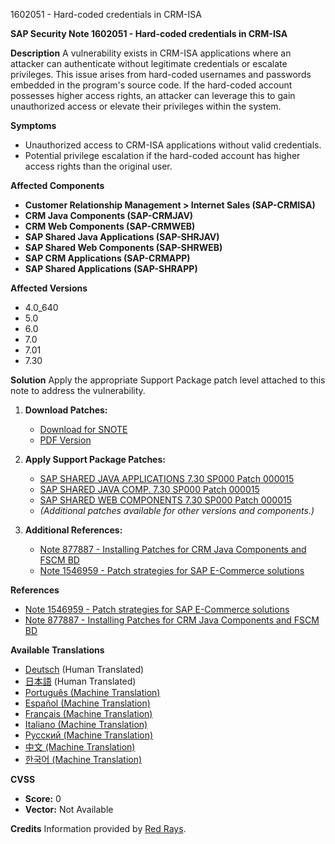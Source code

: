 1602051 - Hard-coded credentials in CRM-ISA

**SAP Security Note 1602051 - Hard-coded credentials in CRM-ISA**

**Description**
A vulnerability exists in CRM-ISA applications where an attacker can authenticate without legitimate credentials or escalate privileges. This issue arises from hard-coded usernames and passwords embedded in the program's source code. If the hard-coded account possesses higher access rights, an attacker can leverage this to gain unauthorized access or elevate their privileges within the system.

**Symptoms**
- Unauthorized access to CRM-ISA applications without valid credentials.
- Potential privilege escalation if the hard-coded account has higher access rights than the original user.

**Affected Components**
- **Customer Relationship Management > Internet Sales (SAP-CRMISA)**
- **CRM Java Components (SAP-CRMJAV)**
- **CRM Web Components (SAP-CRMWEB)**
- **SAP Shared Java Applications (SAP-SHRJAV)**
- **SAP Shared Web Components (SAP-SHRWEB)**
- **SAP CRM Applications (SAP-CRMAPP)**
- **SAP Shared Applications (SAP-SHRAPP)**

**Affected Versions**
- 4.0_640
- 5.0
- 6.0
- 7.0
- 7.01
- 7.30

**Solution**
Apply the appropriate Support Package patch level attached to this note to address the vulnerability.

1. **Download Patches:**
   - [Download for SNOTE](https://notesdownloads.sap.com/note/0040000017263062017)
   - [PDF Version](https://userapps.support.sap.com/sap/support/sfm/notes/0001602051?language=en-US&token=D8F13CCFD39AAE3823CA25EE48A3592F)

2. **Apply Support Package Patches:**
   - [SAP SHARED JAVA APPLICATIONS 7.30 SP000 Patch 000015](https://userapps.support.sap.com/sap/support/swdc/notes?cvnr=01200615320200017602&support_package=SP000&patch_level=000015)
   - [SAP SHARED JAVA COMP. 7.30 SP000 Patch 000015](https://userapps.support.sap.com/sap/support/swdc/notes?cvnr=01200615320200017603&support_package=SP000&patch_level=000015)
   - [SAP SHARED WEB COMPONENTS 7.30 SP000 Patch 000015](https://userapps.support.sap.com/sap/support/swdc/notes?cvnr=01200615320200017604&support_package=SP000&patch_level=000015)
   - *(Additional patches available for other versions and components.)*

3. **Additional References:**
   - [Note 877887 - Installing Patches for CRM Java Components and FSCM BD](https://me.sap.com/notes/877887)
   - [Note 1546959 - Patch strategies for SAP E-Commerce solutions](https://me.sap.com/notes/1546959)

**References**
- [Note 1546959 - Patch strategies for SAP E-Commerce solutions](https://me.sap.com/notes/1546959)
- [Note 877887 - Installing Patches for CRM Java Components and FSCM BD](https://me.sap.com/notes/877887)

**Available Translations**
- [Deutsch](https://me.sap.com/notes/0001602051/D) (Human Translated)
- [日本語](https://me.sap.com/notes/0001602051/J) (Human Translated)
- [Português (Machine Translation)](https://me.sap.com/notes/0001602051/P)
- [Español (Machine Translation)](https://me.sap.com/notes/0001602051/S)
- [Français (Machine Translation)](https://me.sap.com/notes/0001602051/F)
- [Italiano (Machine Translation)](https://me.sap.com/notes/0001602051/I)
- [Русский (Machine Translation)](https://me.sap.com/notes/0001602051/R)
- [中文 (Machine Translation)](https://me.sap.com/notes/0001602051/1)
- [한국어 (Machine Translation)](https://me.sap.com/notes/0001602051/3)

**CVSS**
- **Score:** 0
- **Vector:** Not Available

**Credits**
Information provided by [Red Rays](https://redrays.io).